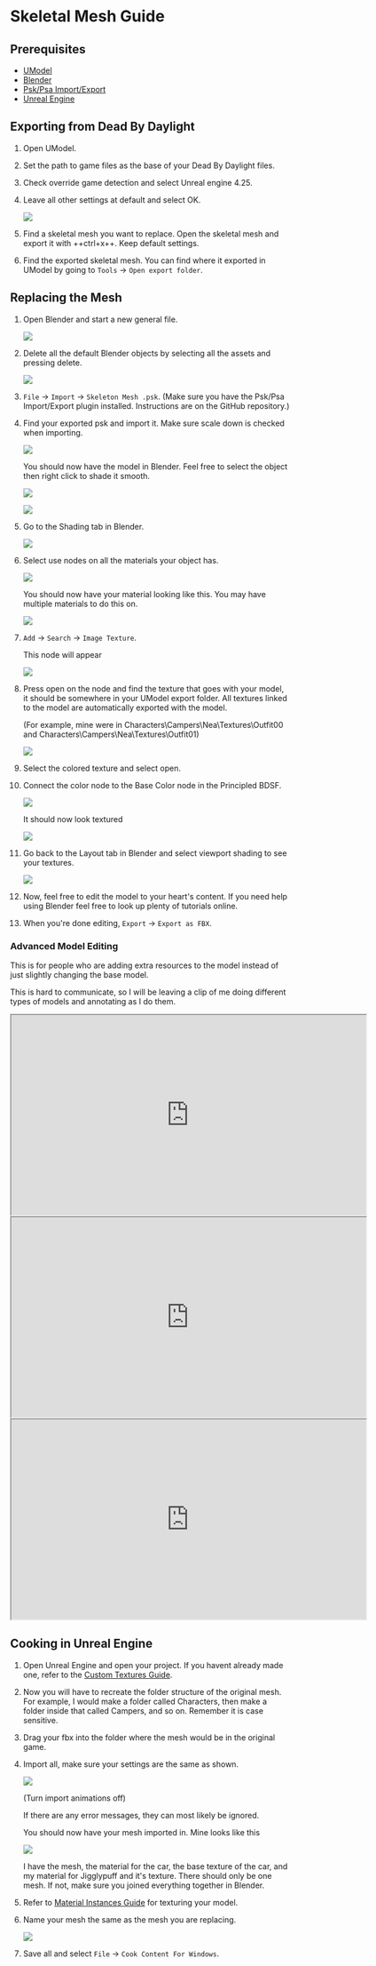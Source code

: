 # Skeletal Mesh Guide

## Prerequisites

- [UModel](https://www.gildor.org/en/projects/umodel)
- [Blender](https://www.blender.org/download/)
- [Psk/Psa Import/Export](https://github.com/Befzz/blender3d_import_psk_psa)
- [Unreal Engine](https://www.unrealengine.com/en-US/download)

## Exporting from Dead By Daylight

1. Open UModel.
2. Set the path to game files as the base of your Dead By Daylight files.
3. Check override game detection and select Unreal engine 4.25.
4. Leave all other settings at default and select OK.

    ![](https://images-ext-2.discordapp.net/external/aHO1nQ_Mz4-lg48MPivnC5yDjQMqIMH7zccCU9q3kbQ/https/media.discordapp.net/attachments/833812099263627335/833852232449261578/unknown.png)

5. Find a skeletal mesh you want to replace. Open the skeletal mesh and export it with ++ctrl+x++. Keep default settings.
6. Find the exported skeletal mesh. You can find where it exported in UModel by going to `Tools` → `Open export folder`.

## Replacing the Mesh

1. Open Blender and start a new general file.

    ![](https://media.discordapp.net/attachments/797525681608982538/797532695810146304/unknown.png)

2. Delete all the default Blender objects by selecting all the assets and pressing delete.

    ![](https://media.discordapp.net/attachments/797525681608982538/797532879785164850/unknown.png)

3. `File` → `Import` → `Skeleton Mesh .psk`.
(Make sure you have the Psk/Psa Import/Export plugin installed. Instructions are on the GitHub repository.)
4. Find your exported psk and import it. Make sure scale down is checked when importing. 

    ![](https://media.discordapp.net/attachments/797528664535072779/797581354257612840/unknown.png)

    You should now have the model in Blender. Feel free to select the object then right click to shade it smooth.
    
    ![](https://media.discordapp.net/attachments/797528664535072779/797581639790231553/unknown.png)
    
    ![](https://media.discordapp.net/attachments/797528664535072779/797581687659692032/unknown.png)

5. Go to the Shading tab in Blender.

    ![](https://media.discordapp.net/attachments/797528664535072779/797582859551375380/unknown.png)

6. Select use nodes on all the materials your object has.

    ![](https://media.discordapp.net/attachments/797528664535072779/797582940300640326/unknown.png)

    You should now have your material looking like this. You may have multiple materials to do this on.
    
    ![](https://media.discordapp.net/attachments/797528664535072779/797583511967367199/unknown.png)

7. `Add` → `Search` → `Image Texture`.

    This node will appear
    
    ![](https://media.discordapp.net/attachments/797525681608982538/797534561285701672/unknown.png)

8. Press open on the node and find the texture that goes with your model, it should be somewhere in your UModel export folder. All textures linked to the model are automatically exported with the model.

    (For example, mine were in Characters\Campers\Nea\Textures\Outfit00 and Characters\Campers\Nea\Textures\Outfit01)
    
    ![](https://media.discordapp.net/attachments/797528664535072779/797583971936501801/unknown.png)

9. Select the colored texture and select open.
10. Connect the color node to the Base Color node in the Principled BDSF.

    ![](https://media.discordapp.net/attachments/797525681608982538/797535360498270258/unknown.png)
    
    It should now look textured
    
    ![](https://media.discordapp.net/attachments/797528664535072779/797584170116317204/unknown.png)

11. Go back to the Layout tab in Blender and select viewport shading to see your textures.

    ![](https://media.discordapp.net/attachments/797528664535072779/797584311217160282/unknown.png)

12. Now, feel free to edit the model to your heart's content. If you need help using Blender feel free to look up plenty of tutorials online.

13. When you're done editing, `Export` → `Export as FBX`.

### Advanced Model Editing

This is for people who are adding extra resources to the model instead of just slightly changing the base model.

This is hard to communicate, so I will be leaving a clip of me doing different types of models and annotating as I do them.

<iframe width="640" height="360"
src="https://www.youtube.com/embed/4H0jZfNXUJY">
</iframe>

<iframe width="640" height="360"
src="https://www.youtube.com/embed/sjnxGb5b0lA">
</iframe>

<iframe width="640" height="360"
src="https://www.youtube.com/embed/NJ0EFMiGT0E">
</iframe>

## Cooking in Unreal Engine

1. Open Unreal Engine and open your project. If you havent already made one, refer to the [Custom Textures Guide](../Textures.md).
2. Now you will have to recreate the folder structure of the original mesh. For example, I would make a folder called Characters, then make a folder inside that called Campers, and so on. Remember it is case sensitive. 
3. Drag your fbx into the folder where the mesh would be in the original game.
4. Import all, make sure your settings are the same as shown.

    ![](https://media.discordapp.net/attachments/797528664535072779/797927449714360410/unknown.png)
    
    (Turn import animations off)
    
    If there are any error messages, they can most likely be ignored. 
    
    You should now have your mesh imported in. Mine looks like this
    
    ![](https://media.discordapp.net/attachments/797528664535072779/797930008088936538/unknown.png)
    
    I have the mesh, the material for the car, the base texture of the car, and my material for Jigglypuff and it's texture. There should only be one mesh. If not, make sure you joined everything together in Blender.

5. Refer to [Material Instances Guide](../MaterialInstances) for texturing your model.
6. Name your mesh the same as the mesh you are replacing.

    ![](https://media.discordapp.net/attachments/797525681608982538/797552959176179752/unknown.png)

7. Save all and select `File` → `Cook Content For Windows`.